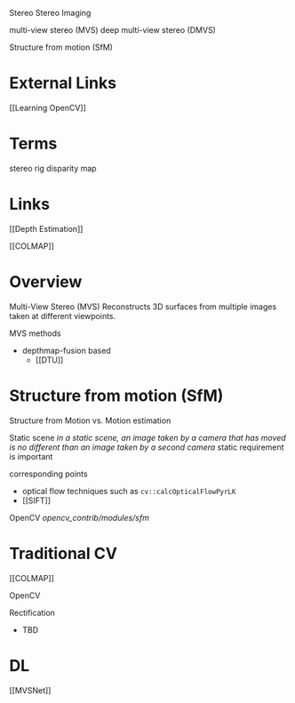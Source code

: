 
Stereo
Stereo Imaging

multi-view stereo (MVS)
deep multi-view stereo (DMVS)

Structure from motion (SfM)

# External Links

[[Learning OpenCV]]



# Terms

stereo rig
disparity map


# Links

[[Depth Estimation]]

[[COLMAP]]


# Overview

Multi-View Stereo (MVS)
Reconstructs 3D surfaces from multiple images taken at different viewpoints.

MVS methods
- depthmap-fusion based
	- [[DTU]]


# Structure from motion (SfM)

Structure from Motion vs. Motion estimation

Static scene
_in a static scene, an image taken by a camera that has moved is no different than an image taken by a second camera_
static requirement is important

corresponding points
- optical flow techniques such as `cv::calcOpticalFlowPyrLK`
- [[SIFT]]

OpenCV
_opencv_contrib/modules/sfm_

# Traditional CV

[[COLMAP]]

OpenCV

Rectification
- TBD

# DL

[[MVSNet]]

